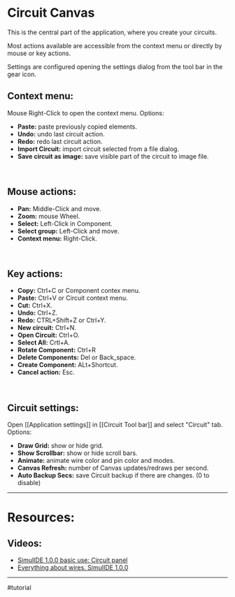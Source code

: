 # Circuit Canvas

This is the central part of the application, where you create your circuits.

Most actions available are accessible from the context menu or directly by mouse or key actions.

Settings are configured opening the settings dialog from the tool bar in the gear icon.
<br>

## Context menu:

Mouse Right-Click to open the context menu.
Options:
- **Paste:** paste previously copied elements.
- **Undo:** undo last circuit action.
- **Redo:** redo last circuit action.
- **Import Circuit:** import circuit selected from a file dialog.
- **Save circuit as image:** save visible part of the circuit to image file.
<br>

## Mouse actions:

- **Pan:** Middle-Click and move.
- **Zoom:** mouse Wheel.
- **Select:** Left-Click in Component.
- **Select group:** Left-Click and move.
- **Context menu:** Right-Click.
<br>

## Key actions:

- **Copy:** Ctrl+C or Component contex menu.
- **Paste:** Ctrl+V or Circuit context menu.
- **Cut:** Ctrl+X.
- **Undo:** Ctrl+Z.
- **Redo:** CTRL+Shift+Z or Ctrl+Y.
- **New circuit:** Ctrl+N.
- **Open Circuit:** Ctrl+O.
- **Select All:** Crtl+A.
- **Rotate Component:** Ctrl+R
- **Delete Components:** Del or Back_space.
- **Create Component:** ALt+Shortcut.
- **Cancel action:** Esc.
<br>

## Circuit settings:

Open [[Application settings]] in [[Circuit Tool bar]] and select "Circuit" tab.
Options:
- **Draw Grid:** show or hide grid.
- **Show Scrollbar:** show or hide scroll bars.
- **Animate:** animate wire color and pin color and modes.
- **Canvas Refresh:**  number of Canvas updates/redraws per second.
- **Auto Backup Secs:** save Circuit backup if there are changes. (0 to disable)

---

# Resources:

## Videos:
- [SimulIDE 1.0.0 basic use: Circuit panel](https://www.youtube.com/watch?v=ZNiwBZmnNyY)
- [Everything about wires. SimulIDE 1.0.0](https://www.youtube.com/watch?v=rwbQDoZ-9hQ)

---

#tutorial 